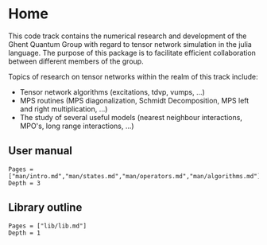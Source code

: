 # Home

This code track contains the numerical research and development of the Ghent Quantum Group with regard to tensor network simulation in the julia language. The purpose of this package is to facilitate efficient collaboration between different members of the group.

Topics of research on tensor networks within the realm of this track include:

- Tensor network algorithms (excitations, tdvp, vumps, ...)
- MPS routines (MPS diagonalization, Schmidt Decomposition, MPS left and right multiplication, ...)
- The study of several useful models (nearest neighbour interactions, MPO's, long range interactions, ...)

## User manual
```@contents
Pages = ["man/intro.md","man/states.md","man/operators.md","man/algorithms.md"]
Depth = 3
```


## Library outline
```@contents
Pages = ["lib/lib.md"]
Depth = 1
```
